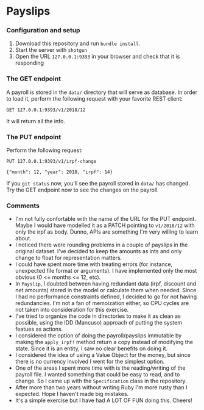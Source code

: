 # Payslips

### Configuration and setup

1. Download this repository and run `bundle install`.
1. Start the server with `shotgun`
1. Open the URL `127.0.0.1:9393` in your browser and check that it is responding


### The GET endpoint

A payroll is stored in the `data/` directory that will serve as database. In order to load it, perform the following request with your favorite REST client:

```
GET 127.0.0.1:9393/v1/2018/12
```

It will return all the info.

### The PUT endpoint

Perform the following request:

```
PUT 127.0.0.1:9393/v1/irpf-change

{"month": 12, "year": 2018, "irpf": 14}
```

If you `git status` now, you'll see the payroll stored in `data/` has changed. Try the GET endpoint now to see the changes on the payroll.


### Comments

* I'm not fully confortable with the name of the URL for the PUT endpoint. Maybe I would have modelled it as a PATCH pointing to `v1/2018/12` with only the irpf as body. Dunno, APIs are something I'm very willing to learn about.
* I noticed there were rounding problems in a couple of payslips in the original dataset. I've decided to keep the amounts as ints and only change to float for representation matters.
* I could have spent more time with treating errors (for instance, unexpected file format or arguments). I have implemented only the most obvious (0 <= months <= 12, etc).
* In `Payslip`, I doubted between having redundant data (irpf, discount and net amounts) stored in the model or calculate them when needed. Since I had no performance constraints defined, I decided to go for not having redundancies. I'm not a fan of memoization either, so CPU cycles are not taken into consideration for this exercise.
* I've tried to organize the code in directories to make it as clean as possible, using the IDD (Mancuso) approach of putting the system featues as actions.
* I considered the option of doing the payroll/payslips immutable by making the `apply_irpf!` method return a copy instead of modifying the state. Since it is an entity, I saw no clear benefits on doing it.
* I considered the idea of using a Value Object for the money, but since there is no currency involved I went for the simplest option.
* One of the areas I spent more time with is the reading/writing of the payroll file. I wanted something that could be easy to read, and to change. So I came up with the `Specification` class in the repository.
* After more than two years without writing Ruby I'm more rusty than I expected. Hope I haven't made big mistakes.
* It's a simple exercise but I have had A LOT OF FUN doing this. Cheers!

